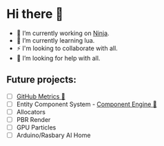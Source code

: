 # Hi there 👋
- 🔭 I’m currently working on [Ninja](https://github.com/deadbit-dev/Ninja).
- 🌱 I’m currently learning lua.
- ⚡ I'm looking to collaborate with all.
- 🤔 I’m looking for help with all.
## Future projects:
- [ ] [GitHub Metrics 👀](https://deadbit-dev.github.io/)
- [ ] Entity Component System - [Component Engine 🚀](https://github.com/deadbit-dev/ecs-engine)
- [ ] Allocators
- [ ] PBR Render
- [ ] GPU Particles
- [ ] Arduino/Rasbary AI Home
